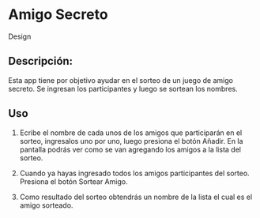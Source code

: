 # Amigo Secreto

Design

## Descripción: 

Esta app tiene por objetivo ayudar en el sorteo de un juego de amigo secreto. Se ingresan los participantes y luego se sortean los nombres.

## Uso

1. Ecribe el nombre de cada unos de los amigos que participarán en el sorteo, ingresalos uno por uno, luego presiona el botón Añadir. En la pantalla podrás ver como se van agregando los amigos a la lista del sorteo.

2. Cuando ya hayas ingresado todos los amigos participantes del sorteo. Presiona el botón Sortear Amigo.

3. Como resultado del sorteo obtendrás un nombre de la lista el cual es el amigo sorteado.

